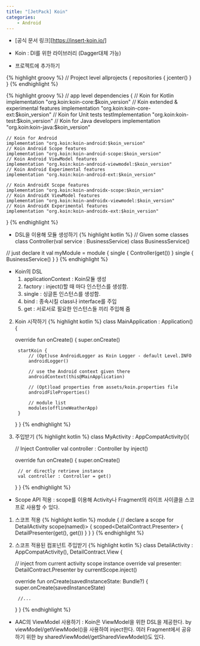 ```yaml
---
title: "[JetPack] Koin"
categories:
    - Android
---
```

* [공식 문서 링크][https://insert-koin.io/]

* Koin : DI를 위한 라이브러리 (Dagger대체 가능)

* 프로젝트에 추가하기

{% highlight groovy %}
//  Project level
allprojects {
    repositories {
        jcenter()
    }
}
{% endhighlight %}

{% highlight groovy %}
//  app level
dependencies {
    // Koin for Kotlin
    implementation "org.koin:koin-core:$koin_version"
    // Koin extended & experimental features
    implementation "org.koin:koin-core-ext:$koin_version"
    // Koin for Unit tests
    testImplementation "org.koin:koin-test:$koin_version"
    // Koin for Java developers
    implementation "org.koin:koin-java:$koin_version"

    // Koin for Android
    implementation "org.koin:koin-android:$koin_version"
    // Koin Android Scope features
    implementation "org.koin:koin-android-scope:$koin_version"
    // Koin Android ViewModel features
    implementation "org.koin:koin-android-viewmodel:$koin_version"
    // Koin Android Experimental features
    implementation "org.koin:koin-android-ext:$koin_version"

    // Koin AndroidX Scope features
    implementation "org.koin:koin-androidx-scope:$koin_version"
    // Koin AndroidX ViewModel features
    implementation "org.koin:koin-androidx-viewmodel:$koin_version"
    // Koin AndroidX Experimental features
    implementation "org.koin:koin-androidx-ext:$koin_version"
}
{% endhighlight %}

* DSL을 이용해 모듈 생성하기
{% highlight kotlin %}
// Given some classes 
class Controller(val service : BusinessService) 
class BusinessService() 

// just declare it
val myModule = module { 
  single { Controller(get()) } 
  single { BusinessService() } 
} 
{% endhighlight %}

* Koin의 DSL
    1. applicationContext : Koin모듈 생성
    2. factory : inject()할 때 마다 인스턴스를 생성함.
    3. single : 싱글톤 인스턴스를 생성함.
    4. bind : 종속시킬 class나 interface를 주입
    5. get : 서로서로 필요한 인스턴스들 끼리 주입해 줌
    
2. Koin 시작하기
{% highlight kotlin %}
class MainApplication : Application() {

    override fun onCreate() {
        super.onCreate()

        startKoin {
            // (Opt)use AndroidLogger as Koin Logger - default Level.INFO
            androidLogger()

            // use the Android context given there
            androidContext(this@MainApplication)

            // (Opt)load properties from assets/koin.properties file
            androidFileProperties()

            // module list
            modules(offlineWeatherApp)
        }
    }
}
{% endhighlight %}

3. 주입받기
{% highlight kotlin %}
class MyActivity : AppCompatActivity(){

    // Inject Controller
    val controller : Controller by inject()

    override fun onCreate() {
        super.onCreate()

        // or directly retrieve instance
        val controller : Controller = get()
    }
}
{% endhighlight %}

* Scope API 적용 : scope를 이용해 Activity나 Fragment의 라이프 사이클을 스코프로 사용할 수 있다.
1. 스코프 적용
{% highlight kotlin %}
module {
    // declare a scope for DetailActivity
    scope(named<DetailActivity>)> {
        scoped<DetailContract.Presenter> { DetailPresenter(get(), get()) }
    }
}
{% endhighlight %}

2. 스코프 적용된 컴포넌트 주입받기
{% highlight kotlin %}
class DetailActivity : AppCompatActivity(), DetailContract.View {

    // inject from current activity scope instance
    override val presenter: DetailContract.Presenter by currentScope.inject()

    override fun onCreate(savedInstanceState: Bundle?) {
        super.onCreate(savedInstanceState)

        //...
    }
}
{% endhighlight %}

* AAC의 ViewModel 사용하기 : Koin은 ViewModel을 위한 DSL을 제공한다.
    by viewModel/getViewModel()을 사용하여 inject한다.
    여러 Fragment에서 공유하기 위한 by sharedViewModel/getSharedViewModel()도 있다.